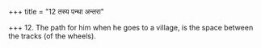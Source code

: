 +++
title = "12 तस्य पन्था अन्तरा"

+++
12. The path for him when he goes to a village, is the space between the tracks (of the wheels).
